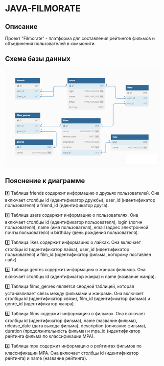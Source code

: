 # JAVA-FILMORATE

## Описание

Проект "Filmorate" - платформа для составления рейтингов фильмов и объединения пользователей в комьюнити.

## Схема базы данных

![](src/main/resources/static/ERDiagram.png)

## Пояснение к диаграмме

1️⃣ Таблица friends содержит информацию о друзьях пользователей. Она включает столбцы id (идентификатор дружбы), user_id (идентификатор пользователя) и friend_id (идентификатор друга).

2️⃣ Таблица users содержит информацию о пользователях. Она включает столбцы id (идентификатор пользователя), login (логин пользователя), name (имя пользователя), email (адрес электронной почты пользователя) и birthday (день рождения пользователя).

3️⃣ Таблица likes содержит информацию о лайках. Она включает столбцы id (идентификатор лайка), user_id (идентификатор пользователя) и film_id (идентификатор фильма, которому поставлен лайк).

4️⃣ Таблица genres содержит информацию о жанрах фильмов. Она включает столбцы id (идентификатор жанра) и name (название жанра).

5️⃣ Таблица films_genres является сводной таблицей, которая устанавливает связь между фильмами и жанрами. Она включает столбцы id (идентификатор связи), film_id (идентификатор фильма) и genre_id (идентификатор жанра).

6️⃣ Таблица films содержит информацию о фильмах. Она включает столбцы id (идентификатор фильма), name (название фильма), release_date (дата выхода фильма), description (описание фильма), duration (продолжительность фильма) и mpa_id (идентификатор рейтинга фильма по классификации MPA).

7️⃣ Таблица mpa содержит информацию о рейтингах фильмов по классификации MPA. Она включает столбцы id (идентификатор рейтинга) и name (название рейтинга).
